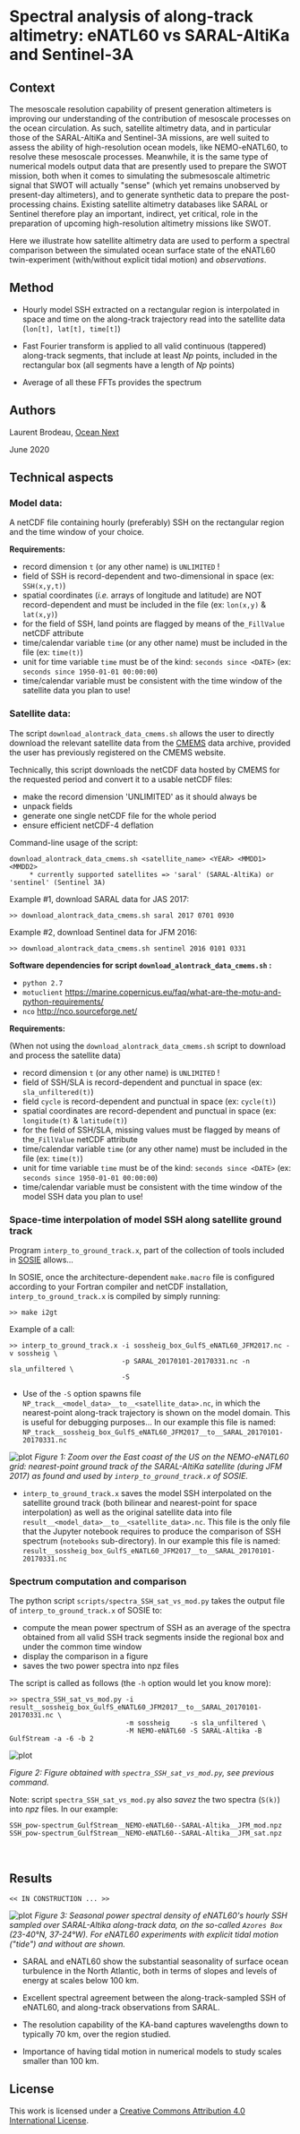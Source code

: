 # Spectral analysis of along-track altimetry: eNATL60 vs SARAL-AltiKa and Sentinel-3A

## Context

<!-- Compare the spectrum of along-track SSH between a model output and satellite altimeter data -->

The mesoscale resolution capability of present generation altimeters is improving our understanding of the contribution of mesoscale processes on the ocean circulation. As such, satellite altimetry data, and in particular those of the SARAL-AltiKa and Sentinel-3A missions, are well suited to assess the ability of high-resolution ocean models, like NEMO-eNATL60, to resolve these mesoscale processes. Meanwhile, it is the same type of numerical models output data that are presently used to prepare the SWOT mission, both when it comes to simulating the submesoscale altimetric signal that SWOT will actually "sense" (which yet remains unobserved by present-day altimeters), and to generate synthetic data to prepare the post-processing chains. Existing satellite altimetry databases like SARAL or Sentinel therefore play an important, indirect, yet critical, role in the preparation of upcoming high-resolution altimetry missions like SWOT.

Here we illustrate how satellite altimetry data are used to perform a spectral comparison between the simulated ocean surface state of the eNATL60 twin-experiment (with/without explicit tidal motion) and _observations_.





## Method

- Hourly model SSH extracted on a rectangular region is interpolated in space and time on the along-track trajectory read into the satellite data (`lon[t], lat[t], time[t]`)

- Fast Fourier transform is applied to all valid continuous (tappered) along-track segments, that include at least *Np* points, included in the rectangular box (all segments have a length of *Np* points)

- Average of all these FFTs provides the spectrum

## Authors

Laurent Brodeau, [Ocean Next](https://ocean-next.fr)

June 2020




## Technical aspects

###  Model data:

A netCDF file containing hourly (preferably) SSH on the rectangular region and the time window of your choice.

**Requirements:**
- record dimension `t` (or any other name) is `UNLIMITED` !
- field of SSH is record-dependent and two-dimensional in space (ex: `SSH(x,y,t)`)
- spatial coordinates (*i.e.* arrays of longitude and latitude) are NOT record-dependent and must be included in the file (ex: `lon(x,y)` & `lat(x,y)`)
- for the field of SSH, land points are flagged by means of the`_FillValue` netCDF attribute 
- time/calendar variable `time` (or any other name) must be included in the file  (ex: `time(t)`)
- unit for time variable `time` must be of the kind: `seconds since <DATE>` (ex: `seconds since 1950-01-01 00:00:00`)
- time/calendar variable must be consistent with the time window of the satellite data you plan to use!

### Satellite data:

The script `download_alontrack_data_cmems.sh` allows the user to directly download the relevant satellite data
from the [CMEMS](https://resources.marine.copernicus.eu/?option=com_csw&task=results) data archive, provided the user has previously registered on the CMEMS website.

Technically, this script downloads the netCDF data hosted by CMEMS for the requested period and convert it to a usable netCDF files:

- make the record dimension 'UNLIMITED' as it should always be
- unpack fields
- generate one single netCDF file for the whole period
- ensure efficient netCDF-4 deflation


Command-line usage of the script:

    download_alontrack_data_cmems.sh <satellite_name> <YEAR> <MMDD1> <MMDD2>
         * currently supported satellites => 'saral' (SARAL-AltiKa) or 'sentinel' (Sentinel 3A)

Example \#1, download SARAL data for JAS 2017:

    >> download_alontrack_data_cmems.sh saral 2017 0701 0930

Example \#2, download Sentinel data for JFM 2016:

    >> download_alontrack_data_cmems.sh sentinel 2016 0101 0331


**Software dependencies for script `download_alontrack_data_cmems.sh` :**
- `python 2.7`
- `motuclient` https://marine.copernicus.eu/faq/what-are-the-motu-and-python-requirements/
- `nco` http://nco.sourceforge.net/





**Requirements:**

(When not using the `download_alontrack_data_cmems.sh` script to download and process the satellite data)

- record dimension `t` (or any other name) is `UNLIMITED` !
- field of SSH/SLA is record-dependent and punctual in space (ex: `sla_unfiltered(t)`)
- field `cycle` is record-dependent and punctual in space (ex: `cycle(t)`)
- spatial coordinates are record-dependent and punctual in space (ex: `longitude(t)` & `latitude(t)`)
- for the field of SSH/SLA, missing values must be flagged by means of the`_FillValue` netCDF attribute 
- time/calendar variable `time` (or any other name) must be included in the file  (ex: `time(t)`)
- unit for time variable `time` must be of the kind: `seconds since <DATE>` (ex: `seconds since 1950-01-01 00:00:00`)
- time/calendar variable must be consistent with the time window of the model SSH data you plan to use!


### Space-time interpolation of model SSH along satellite ground track

Program `interp_to_ground_track.x`, part of the collection of tools included
in [SOSIE](https://github.com/brodeau/sosie) allows...

In SOSIE, once the architecture-dependent `make.macro` file is configured according to your Fortran compiler and netCDF installation, `interp_to_ground_track.x` is compiled by simply running:

    >> make i2gt

Example of a call:

    >> interp_to_ground_track.x -i sossheig_box_GulfS_eNATL60_JFM2017.nc -v sossheig \
                                -p SARAL_20170101-20170331.nc -n sla_unfiltered \
                                -S

* Use of the `-S` option spawns file `NP_track__<model_data>__to__<satellite_data>.nc`, in which the nearest-point along-track trajectory is shown on the model domain. This is useful for debugging purposes... In our example this file is named:
`NP_track__sossheig_box_GulfS_eNATL60_JFM2017__to__SARAL_20170101-20170331.nc`


![plot](https://github.com/ocean-next/eNATL60/blob/master/04_assessment/along-track_spectra/plots/track_GulfS_viridis.svg)
*Figure 1: Zoom over the East coast of the US on the NEMO-eNATL60 grid: nearest-point ground track of the SARAL-AltiKa satellite (during JFM 2017) as found and used by `interp_to_ground_track.x` of SOSIE.* 


* `interp_to_ground_track.x` saves the model SSH interpolated on the satellite ground track (both bilinear and nearest-point for space interpolation) as well as the original satellite data into file `result__<model_data>__to__<satellite_data>.nc`. 
This file is the only file that the Jupyter notebook requires to produce the comparison of SSH spectrum (`notebooks` sub-directory).
In our example this file is named:
`result__sossheig_box_GulfS_eNATL60_JFM2017__to__SARAL_20170101-20170331.nc`


### Spectrum computation and comparison 

The python script `scripts/spectra_SSH_sat_vs_mod.py` takes the output file of `interp_to_ground_track.x` of SOSIE to:
- compute the mean power spectrum of SSH as an average of the spectra obtained from all valid SSH track segments inside the regional box and under the common time window
- display the comparison in a figure
- saves the two power spectra into npz files

The script is called as follows (the `-h` option would let you know more):

    >> spectra_SSH_sat_vs_mod.py -i result__sossheig_box_GulfS_eNATL60_JFM2017__to__SARAL_20170101-20170331.nc \
                                 -m sossheig     -s sla_unfiltered \
                                 -M NEMO-eNATL60 -S SARAL-Altika -B GulfStream -a -6 -b 2

![plot](https://github.com/ocean-next/eNATL60/blob/master/04_assessment/along-track_spectra/plots/SSH_pow-spectrum_GulfStream__NEMO-eNATL60--SARAL-Altika__JFM.svg)

*Figure 2: Figure obtained with `spectra_SSH_sat_vs_mod.py`, see previous command.*


Note: script `spectra_SSH_sat_vs_mod.py` also *savez* the two spectra (`S(k)`) into *npz* files. In our example:

    SSH_pow-spectrum_GulfStream__NEMO-eNATL60--SARAL-Altika__JFM_mod.npz
    SSH_pow-spectrum_GulfStream__NEMO-eNATL60--SARAL-Altika__JFM_sat.npz

<br>


## Results

    << IN CONSTRUCTION ... >>

![plot](https://github.com/ocean-next/eNATL60/blob/master/04_assessment/along-track_spectra/plots/PSD_SSH_Azores_All-season_tr_sat-trimmed.svg)
*Figure 3: Seasonal power spectral density of eNATL60's hourly SSH sampled over SARAL-Altika along-track data, on the so-called `Azores Box` (23-40°N, 37-24°W). For eNATL60 experiments with explicit tidal motion ("tide") and without are shown.*

- SARAL and eNATL60 show the substantial seasonality of surface ocean turbulence in the North Atlantic, both in terms of slopes and levels of energy at scales below 100 km.

- Excellent spectral agreement between the along-track-sampled SSH of eNATL60, and along-track observations from SARAL.

- The resolution capability of the KA-band captures wavelengths down to typically 70 km, over the region studied.

- Importance of having tidal motion in numerical models to study scales smaller than 100 km.




## License
This work is licensed under a <a rel="license" href="http://creativecommons.org/licenses/by/4.0/">Creative Commons Attribution 4.0 International License</a>.
